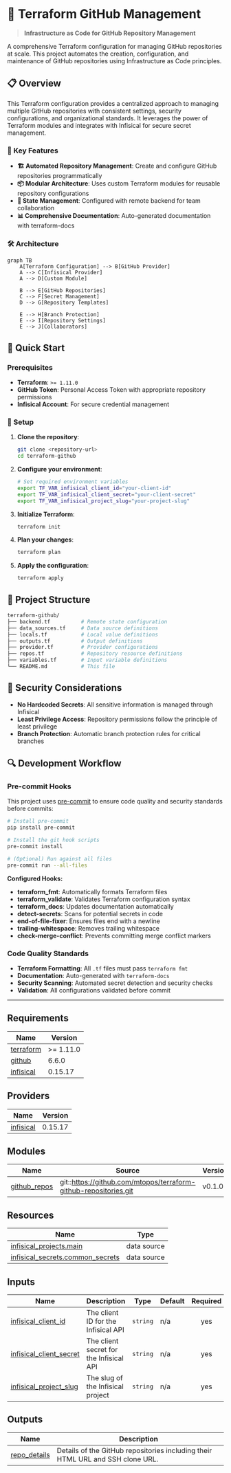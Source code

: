 # 🚀 Terraform GitHub Management

> **Infrastructure as Code for GitHub Repository Management**

A comprehensive Terraform configuration for managing GitHub repositories at scale. This project automates the creation, configuration, and maintenance of GitHub repositories using Infrastructure as Code principles.

## 📋 Overview

This Terraform configuration provides a centralized approach to managing multiple GitHub repositories with consistent settings, security configurations, and organizational standards. It leverages the power of Terraform modules and integrates with Infisical for secure secret management.

### 🎯 Key Features

- **🏗️ Automated Repository Management**: Create and configure GitHub repositories programmatically
- **📦 Modular Architecture**: Uses custom Terraform modules for reusable repository configurations
- **🔄 State Management**: Configured with remote backend for team collaboration
- **📊 Comprehensive Documentation**: Auto-generated documentation with terraform-docs

### 🛠️ Architecture

```mermaid
graph TB
    A[Terraform Configuration] --> B[GitHub Provider]
    A --> C[Infisical Provider]
    A --> D[Custom Module]
    
    B --> E[GitHub Repositories]
    C --> F[Secret Management]
    D --> G[Repository Templates]
    
    E --> H[Branch Protection]
    E --> I[Repository Settings]
    E --> J[Collaborators]
```

## 🚀 Quick Start

### Prerequisites

- **Terraform**: `>= 1.11.0`
- **GitHub Token**: Personal Access Token with appropriate repository permissions
- **Infisical Account**: For secure credential management

### 🔧 Setup

1. **Clone the repository**:

   ```bash
   git clone <repository-url>
   cd terraform-github
   ```

2. **Configure your environment**:

   ```bash
   # Set required environment variables
   export TF_VAR_infisical_client_id="your-client-id"
   export TF_VAR_infisical_client_secret="your-client-secret"
   export TF_VAR_infisical_project_slug="your-project-slug"
   ```

3. **Initialize Terraform**:

   ```bash
   terraform init
   ```

4. **Plan your changes**:

   ```bash
   terraform plan
   ```

5. **Apply the configuration**:

   ```bash
   terraform apply
   ```

## 📁 Project Structure

```bash
terraform-github/
├── backend.tf          # Remote state configuration
├── data_sources.tf     # Data source definitions
├── locals.tf           # Local value definitions
├── outputs.tf          # Output definitions
├── provider.tf         # Provider configurations
├── repos.tf            # Repository resource definitions
├── variables.tf        # Input variable definitions
└── README.md           # This file
```

## 🔐 Security Considerations

- **No Hardcoded Secrets**: All sensitive information is managed through Infisical
- **Least Privilege Access**: Repository permissions follow the principle of least privilege
- **Branch Protection**: Automatic branch protection rules for critical branches

## 🔍 Development Workflow

### Pre-commit Hooks

This project uses [pre-commit](https://pre-commit.com/) to ensure code quality and security standards before commits:

```bash
# Install pre-commit
pip install pre-commit

# Install the git hook scripts
pre-commit install

# (Optional) Run against all files
pre-commit run --all-files
```

**Configured Hooks:**

- **terraform_fmt**: Automatically formats Terraform files
- **terraform_validate**: Validates Terraform configuration syntax
- **terraform_docs**: Updates documentation automatically
- **detect-secrets**: Scans for potential secrets in code
- **end-of-file-fixer**: Ensures files end with a newline
- **trailing-whitespace**: Removes trailing whitespace
- **check-merge-conflict**: Prevents committing merge conflict markers

### Code Quality Standards

- **Terraform Formatting**: All `.tf` files must pass `terraform fmt`
- **Documentation**: Auto-generated with `terraform-docs`
- **Security Scanning**: Automated secret detection and security checks
- **Validation**: All configurations validated before commit

---

<!-- BEGIN_TF_DOCS -->
## Requirements

| Name | Version |
|------|---------|
| <a name="requirement_terraform"></a> [terraform](#requirement\_terraform) | >= 1.11.0 |
| <a name="requirement_github"></a> [github](#requirement\_github) | 6.6.0 |
| <a name="requirement_infisical"></a> [infisical](#requirement\_infisical) | 0.15.17 |

## Providers

| Name | Version |
|------|---------|
| <a name="provider_infisical"></a> [infisical](#provider\_infisical) | 0.15.17 |

## Modules

| Name | Source | Version |
|------|--------|---------|
| <a name="module_github_repos"></a> [github\_repos](#module\_github\_repos) | git::https://github.com/mtopps/terraform-github-repositories.git | v0.1.0 |

## Resources

| Name | Type |
|------|------|
| [infisical_projects.main](https://registry.terraform.io/providers/Infisical/infisical/0.15.17/docs/data-sources/projects) | data source |
| [infisical_secrets.common_secrets](https://registry.terraform.io/providers/Infisical/infisical/0.15.17/docs/data-sources/secrets) | data source |

## Inputs

| Name | Description | Type | Default | Required |
|------|-------------|------|---------|:--------:|
| <a name="input_infisical_client_id"></a> [infisical\_client\_id](#input\_infisical\_client\_id) | The client ID for the Infisical API | `string` | n/a | yes |
| <a name="input_infisical_client_secret"></a> [infisical\_client\_secret](#input\_infisical\_client\_secret) | The client secret for the Infisical API | `string` | n/a | yes |
| <a name="input_infisical_project_slug"></a> [infisical\_project\_slug](#input\_infisical\_project\_slug) | The slug of the Infisical project | `string` | n/a | yes |

## Outputs

| Name | Description |
|------|-------------|
| <a name="output_repo_details"></a> [repo\_details](#output\_repo\_details) | Details of the GitHub repositories including their HTML URL and SSH clone URL. |
<!-- END_TF_DOCS -->